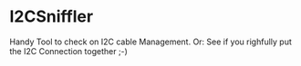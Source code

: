 # I2CSniffler
Handy Tool to check on I2C cable Management. Or: See if you righfully put the I2C Connection together ;-)
